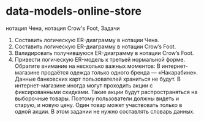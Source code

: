 # data-models-online-store
нотация Чена, нотация Crow's Foot,
Задачи
1) Составить логическую ER-диаграмму в нотации Чена.
2) Составить логическую ER-диаграмму в нотации Crow’s Foot.
3) Валидировать получившуюся ER-диаграмму в нотации Crow’s Foot.
4) Привести логическую ER-модель к третьей нормальной форме.
Обратите внимание на несколько важных моментов:
В интернет-магазине продаётся одежда только одного бренда — «Накарабине».
Данные банковских карт пользователей храниться не будут.
В интернет-магазине иногда могут проходить акции с фиксированными скидками. Такие акции будут распространяться на выборочные товары. Поэтому пользователи должны видеть и старую, и новую цену. Один товар может участвовать только в одной акции.
В этом задании не нужно составлять словарь данных.
